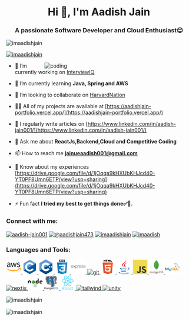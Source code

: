 <h1 align="center">Hi 👋, I'm Aadish Jain</h1>
<h3 align="center">A passionate Software Developer and Cloud Enthusiast😊</h3>


<p align="left"> <img src="https://komarev.com/ghpvc/?username=imaadishjain&label=Profile%20views&color=0e75b6&style=flat" alt="imaadishjain" /> </p>

<p align="left"> <a href="https://github.com/ryo-ma/github-profile-trophy"><img src="https://github-profile-trophy.vercel.app/?username=imaadishjain" alt="imaadishjain" /></a> </p>


<img align="right" alt="coding" width="400" src="https://www.lambdatest.com/resources/images/news24.gif">

- 🔭 I’m currently working on [InterviewIQ](https://www.youtube.com/watch?v=doX5Kh1IES8&feature=youtu.be)

- 🌱 I’m currently learning **Java, Spring and AWS**

- 👯 I’m looking to collaborate on [HarvardNation](https://www.youtube.com/watch?v=bsvg1xsSsFo)

- 👨‍💻 All of my projects are available at [https://aadishjain-portfolio.vercel.app/](https://aadishjain-portfolio.vercel.app/)

- 📝 I regularly write articles on [https://www.linkedin.com/in/aadish-jain001/](https://www.linkedin.com/in/aadish-jain001/)

- 💬 Ask me about **ReactJs,Backend,Cloud and Competitive Coding**

- 📫 How to reach me **jainueaadish001@gmail.com**

- 📄 Know about my experiences [https://drive.google.com/file/d/1jOqqa9kHXUbKHJcd40-YT0PF8Umn6ETP/view?usp=sharing](https://drive.google.com/file/d/1jOqqa9kHXUbKHJcd40-YT0PF8Umn6ETP/view?usp=sharing)

- ⚡ Fun fact **I tried my best to get things done✅🚀.**

<h3 align="left">Connect with me:</h3>
<p align="left">
<a href="https://linkedin.com/in/aadish-jain001" target="blank"><img align="center" src="https://raw.githubusercontent.com/rahuldkjain/github-profile-readme-generator/master/src/images/icons/Social/linked-in-alt.svg" alt="aadish-jain001" height="30" width="40" /></a>
<a href="https://www.youtube.com/c/@aadishjain473" target="blank"><img align="center" src="https://raw.githubusercontent.com/rahuldkjain/github-profile-readme-generator/master/src/images/icons/Social/youtube.svg" alt="@aadishjain473" height="30" width="40" /></a>
<a href="https://www.leetcode.com/imaadishjain" target="blank"><img align="center" src="https://raw.githubusercontent.com/rahuldkjain/github-profile-readme-generator/master/src/images/icons/Social/leet-code.svg" alt="imaadishjain" height="30" width="40" /></a>
<a href="https://auth.geeksforgeeks.org/user/imaadish" target="blank"><img align="center" src="https://raw.githubusercontent.com/rahuldkjain/github-profile-readme-generator/master/src/images/icons/Social/geeks-for-geeks.svg" alt="imaadish" height="30" width="40" /></a>
</p>

<h3 align="left">Languages and Tools:</h3>
<p align="left"> <a href="https://aws.amazon.com" target="_blank" rel="noreferrer"> <img src="https://raw.githubusercontent.com/devicons/devicon/master/icons/amazonwebservices/amazonwebservices-original-wordmark.svg" alt="aws" width="40" height="40"/> </a> <a href="https://www.cprogramming.com/" target="_blank" rel="noreferrer"> <img src="https://raw.githubusercontent.com/devicons/devicon/master/icons/c/c-original.svg" alt="c" width="40" height="40"/> </a> <a href="https://www.w3schools.com/cpp/" target="_blank" rel="noreferrer"> <img src="https://raw.githubusercontent.com/devicons/devicon/master/icons/cplusplus/cplusplus-original.svg" alt="cplusplus" width="40" height="40"/> </a> <a href="https://www.w3schools.com/css/" target="_blank" rel="noreferrer"> <img src="https://raw.githubusercontent.com/devicons/devicon/master/icons/css3/css3-original-wordmark.svg" alt="css3" width="40" height="40"/> </a> <a href="https://expressjs.com" target="_blank" rel="noreferrer"> <img src="https://raw.githubusercontent.com/devicons/devicon/master/icons/express/express-original-wordmark.svg" alt="express" width="40" height="40"/> </a> <a href="https://git-scm.com/" target="_blank" rel="noreferrer"> <img src="https://www.vectorlogo.zone/logos/git-scm/git-scm-icon.svg" alt="git" width="40" height="40"/> </a> <a href="https://www.w3.org/html/" target="_blank" rel="noreferrer"> <img src="https://raw.githubusercontent.com/devicons/devicon/master/icons/html5/html5-original-wordmark.svg" alt="html5" width="40" height="40"/> </a> <a href="https://www.java.com" target="_blank" rel="noreferrer"> <img src="https://raw.githubusercontent.com/devicons/devicon/master/icons/java/java-original.svg" alt="java" width="40" height="40"/> </a> <a href="https://developer.mozilla.org/en-US/docs/Web/JavaScript" target="_blank" rel="noreferrer"> <img src="https://raw.githubusercontent.com/devicons/devicon/master/icons/javascript/javascript-original.svg" alt="javascript" width="40" height="40"/> </a> <a href="https://www.mongodb.com/" target="_blank" rel="noreferrer"> <img src="https://raw.githubusercontent.com/devicons/devicon/master/icons/mongodb/mongodb-original-wordmark.svg" alt="mongodb" width="40" height="40"/> </a> <a href="https://www.mysql.com/" target="_blank" rel="noreferrer"> <img src="https://raw.githubusercontent.com/devicons/devicon/master/icons/mysql/mysql-original-wordmark.svg" alt="mysql" width="40" height="40"/> </a> <a href="https://nextjs.org/" target="_blank" rel="noreferrer"> <img src="https://cdn.worldvectorlogo.com/logos/nextjs-2.svg" alt="nextjs" width="40" height="40"/> </a> <a href="https://nodejs.org" target="_blank" rel="noreferrer"> <img src="https://raw.githubusercontent.com/devicons/devicon/master/icons/nodejs/nodejs-original-wordmark.svg" alt="nodejs" width="40" height="40"/> </a> <a href="https://www.postgresql.org" target="_blank" rel="noreferrer"> <img src="https://raw.githubusercontent.com/devicons/devicon/master/icons/postgresql/postgresql-original-wordmark.svg" alt="postgresql" width="40" height="40"/> </a> <a href="https://reactjs.org/" target="_blank" rel="noreferrer"> <img src="https://raw.githubusercontent.com/devicons/devicon/master/icons/react/react-original-wordmark.svg" alt="react" width="40" height="40"/> </a> <a href="https://tailwindcss.com/" target="_blank" rel="noreferrer"> <img src="https://www.vectorlogo.zone/logos/tailwindcss/tailwindcss-icon.svg" alt="tailwind" width="40" height="40"/> </a> <a href="https://unity.com/" target="_blank" rel="noreferrer"> <img src="https://www.vectorlogo.zone/logos/unity3d/unity3d-icon.svg" alt="unity" width="40" height="40"/> </a> </p>

<p><img align="center" src="https://github-readme-stats.vercel.app/api/top-langs?username=imaadishjain&show_icons=true&locale=en&layout=compact" alt="imaadishjain" /></p>

<p><img align="center" src="https://github-readme-streak-stats.herokuapp.com/?user=imaadishjain&" alt="imaadishjain" /></p>
